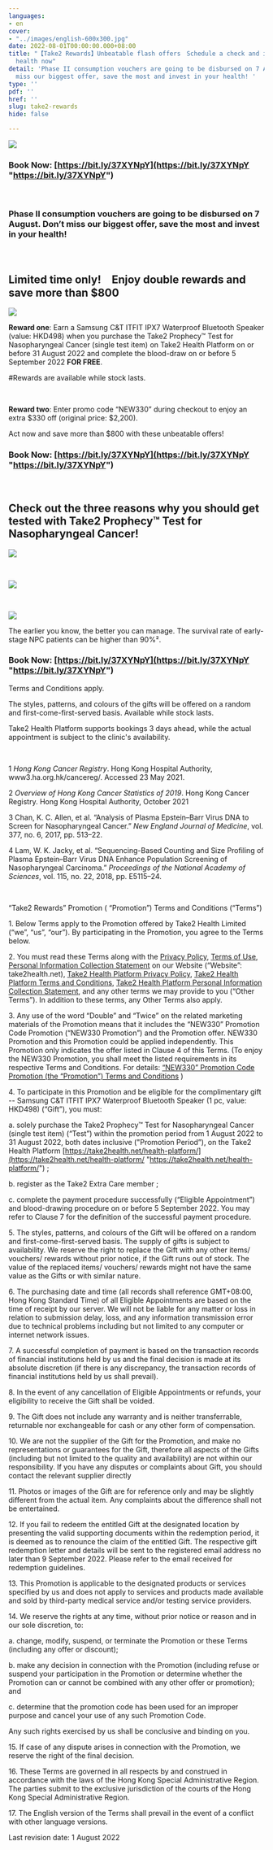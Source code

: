 ```yaml
---
languages:
- en
cover:
- "../images/english-600x300.jpg"
date: 2022-08-01T00:00:00.000+08:00
title: "【Take2 Rewards】Unbeatable flash offers　Schedule a check and invest in your
  health now"
detail: 'Phase II consumption vouchers are going to be disbursed on 7 August. Don’t
  miss our biggest offer, save the most and invest in your health! '
type: ''
pdf: ''
href: ''
slug: take2-rewards
hide: false

---
```

![](../images/inner_page_banner_english.jpg)

### **Book Now:** [https://bit.ly/37XYNpY](https://bit.ly/37XYNpY "https://bit.ly/37XYNpY")

<br/>

### Phase II consumption vouchers are going to be disbursed on 7 August. Don’t miss our biggest offer, save the most and invest in your health!

<br/>

## Limited time only!　Enjoy double rewards and save more than $800

![](../images/promo_en.png)

**Reward one**: Earn a Samsung C&T ITFIT IPX7 Waterproof Bluetooth Speaker (value: HKD498) when you purchase the Take2 Prophecy™ Test for Nasopharyngeal Cancer (single test item) on Take2 Health Platform on or before 31 August 2022 and complete the blood-draw on or before 5 September 2022 **FOR FREE**.

\#Rewards are available while stock lasts.

<br/>

**Reward two**: Enter promo code “NEW330” during checkout to enjoy an extra $330 off (original price: $2,200).

Act now and save more than $800 with these unbeatable offers!

### **Book Now:** [https://bit.ly/37XYNpY](https://bit.ly/37XYNpY "https://bit.ly/37XYNpY")

<br/>

## Check out the three reasons why you should get tested with Take2 Prophecy™ Test for Nasopharyngeal Cancer!

![](../images/pt1-1.png)

<br/>

![](../images/nasopharynx_eng.png)

<br/>

![](../images/simple3steps_eng.png)

The earlier you know, the better you can manage. The survival rate of early-stage NPC patients can be higher than 90%².

### **Book Now:** [https://bit.ly/37XYNpY](https://bit.ly/37XYNpY "https://bit.ly/37XYNpY")

Terms and Conditions apply.

The styles, patterns, and colours of the gifts will be offered on a random and first-come-first-served basis. Available while stock lasts.

Take2 Health Platform supports bookings 3 days ahead, while the actual appointment is subject to the clinic's availability.

<br/>

1 _Hong Kong Cancer Registry_. Hong Kong Hospital Authority, www3.ha.org.hk/cancereg/. Accessed 23 May 2021.

2 _Overview of Hong Kong Cancer Statistics of 2019_. Hong Kong Cancer Registry. Hong Kong Hospital Authority, October 2021

3 Chan, K. C. Allen, et al. “Analysis of Plasma Epstein–Barr Virus DNA to Screen for Nasopharyngeal Cancer.” _New England Journal of Medicine_, vol. 377, no. 6, 2017, pp. 513–22.

4 Lam, W. K. Jacky, et al. “Sequencing-Based Counting and Size Profiling of Plasma Epstein–Barr Virus DNA Enhance Population Screening of Nasopharyngeal Carcinoma.” _Proceedings of the National_ _Academy of Sciences_, vol. 115, no. 22, 2018, pp. E5115–24.

<br/>

“Take2 Rewards” Promotion ( “Promotion”) Terms and Conditions (“Terms”)

1\. Below Terms apply to the Promotion offered by Take2 Health Limited (“we”, “us”, “our”). By participating in the Promotion, you agree to the Terms below.

2\. You must read these Terms along with the [Privacy Policy](https://take2health.net/en/terms-and-conditions/privacy-policy), [Terms of Use](https://take2health.net/en/terms-and-conditions/website-terms-of-use/), [Personal Information Collection Statement](https://take2health.net/en/terms-and-conditions/personal-information-collection-statement/) on our Website (“Website”: take2health.net), [Take2 Health Platform Privacy Policy](https://take2health.net/health-platform/agreement/2), [Take2 Health Platform Terms and Conditions](https://take2health.net/health-platform/agreement/3), [Take2 Health Platform Personal Information Collection Statement](https://take2health.net/health-platform/agreement/1), and any other terms we may provide to you (“Other Terms”). In addition to these terms, any Other Terms also apply.

3\. Any use of the word “Double” and “Twice” on the related marketing materials of the Promotion means that it includes the “NEW330” Promotion Code Promotion (“NEW330 Promotion”) and the Promotion offer. NEW330 Promotion and this Promotion could be applied independently. This Promotion only indicates the offer listed in Clause 4 of this Terms. (To enjoy the NEW330 Promotion, you shall meet the listed requirements in its respective Terms and Conditions. For details: [“NEW330” Promotion Code Promotion (the “Promotion”) Terms and Conditions](https://take2health.net/en/whats-new/promotions/%E2%80%9CNEW330%E2%80%9D%20Promotion%20Code%20Promotion%20(the%20%E2%80%9CPromotion%E2%80%9D)%20Terms%20and%20Conditions) )

4\. To participate in this Promotion and be eligible for the complimentary gift -- Samsung C&T ITFIT IPX7 Waterproof Bluetooth Speaker (1 pc, value: HKD498) (“Gift”), you must:

a. solely purchase the Take2 Prophecy™ Test for Nasopharyngeal Cancer (single test item) (“Test”) within the promotion period from 1 August 2022 to 31 August 2022, both dates inclusive ("Promotion Period”), on the Take2 Health Platform [https://take2health.net/health-platform/](https://take2health.net/health-platform/ "https://take2health.net/health-platform/") ;

b. register as the Take2 Extra Care member ;

c. complete the payment procedure successfully (“Eligible Appointment”) and blood-drawing procedure on or before 5 September 2022. You may refer to Clause 7 for the definition of the successful payment procedure.

5\. The styles, patterns, and colours of the Gift will be offered on a random and first-come-first-served basis. The supply of gifts is subject to availability. We reserve the right to replace the Gift with any other items/ vouchers/ rewards without prior notice, if the Gift runs out of stock. The value of the replaced items/ vouchers/ rewards might not have the same value as the Gifts or with similar nature.

6\. The purchasing date and time (all records shall reference GMT+08:00, Hong Kong Standard Time) of all Eligible Appointments are based on the time of receipt by our server. We will not be liable for any matter or loss in relation to submission delay, loss, and any information transmission error due to technical problems including but not limited to any computer or internet network issues.

7\. A successful completion of payment is based on the transaction records of financial institutions held by us and the final decision is made at its absolute discretion (if there is any discrepancy, the transaction records of financial institutions held by us shall prevail).

8\. In the event of any cancellation of Eligible Appointments or refunds, your eligibility to receive the Gift shall be voided.

9\. The Gift does not include any warranty and is neither transferrable, returnable nor exchangeable for cash or any other form of compensation.

10\. We are not the supplier of the Gift for the Promotion, and make no representations or guarantees for the Gift, therefore all aspects of the Gifts (including but not limited to the quality and availability) are not within our responsibility. If you have any disputes or complaints about Gift, you should contact the relevant supplier directly

11\. Photos or images of the Gift are for reference only and may be slightly different from the actual item. Any complaints about the difference shall not be entertained.

12\. If you fail to redeem the entitled Gift at the designated location by presenting the valid supporting documents within the redemption period, it is deemed as to renounce the claim of the entitled Gift. The respective gift redemption letter and details will be sent to the registered email address no later than 9 September 2022. Please refer to the email received for redemption guidelines.

13\. This Promotion is applicable to the designated products or services specified by us and does not apply to services and products made available and sold by third-party medical service and/or testing service providers.

14\. We reserve the rights at any time, without prior notice or reason and in our sole discretion, to:

a. change, modify, suspend, or terminate the Promotion or these Terms (including any offer or discount);

b. make any decision in connection with the Promotion (including refuse or suspend your participation in the Promotion or determine whether the Promotion can or cannot be combined with any other offer or promotion); and

c. determine that the promotion code has been used for an improper purpose and cancel your use of any such Promotion Code.

Any such rights exercised by us shall be conclusive and binding on you.

15\. If case of any dispute arises in connection with the Promotion, we reserve the right of the final decision.

16\. These Terms are governed in all respects by and construed in accordance with the laws of the Hong Kong Special Administrative Region. The parties submit to the exclusive jurisdiction of the courts of the Hong Kong Special Administrative Region.

17\. The English version of the Terms shall prevail in the event of a conflict with other language versions.

Last revision date: 1 August 2022